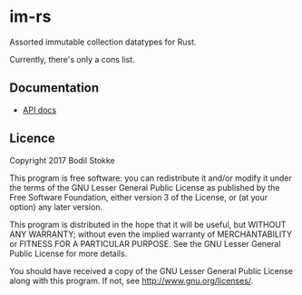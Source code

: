 # im-rs

Assorted immutable collection datatypes for Rust.

Currently, there's only a cons list.

## Documentation

* [API docs](https://bodil.lol/im-rs/2.0.1/im/)

## Licence

Copyright 2017 Bodil Stokke

This program is free software: you can redistribute it and/or modify
it under the terms of the GNU Lesser General Public License as
published by the Free Software Foundation, either version 3 of the
License, or (at your option) any later version.

This program is distributed in the hope that it will be useful, but
WITHOUT ANY WARRANTY; without even the implied warranty of
MERCHANTABILITY or FITNESS FOR A PARTICULAR PURPOSE. See the GNU
Lesser General Public License for more details.

You should have received a copy of the GNU Lesser General Public
License along with this program. If not, see
<http://www.gnu.org/licenses/>.
